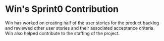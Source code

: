 # Win's Sprint0 Contribution

Win has worked on creating half of the user stories for the product backlog and reviewed other user stories and their associated acceptance criteria. Win also helped contribute to the staffing of the project. 